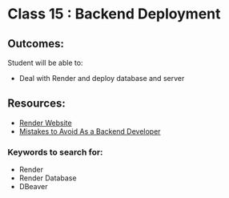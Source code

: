 # Class 15 : Backend Deployment

## Outcomes:
Student will be able to:
- Deal with Render and deploy database and server


 
## Resources:
* [Render Website](https://render.com/)
* [Mistakes to Avoid As a Backend Developer](https://dev.to/techmaniacc/mistakes-to-avoid-as-a-backend-developer-122j)

### Keywords to search for:
* Render
* Render Database
* DBeaver 
